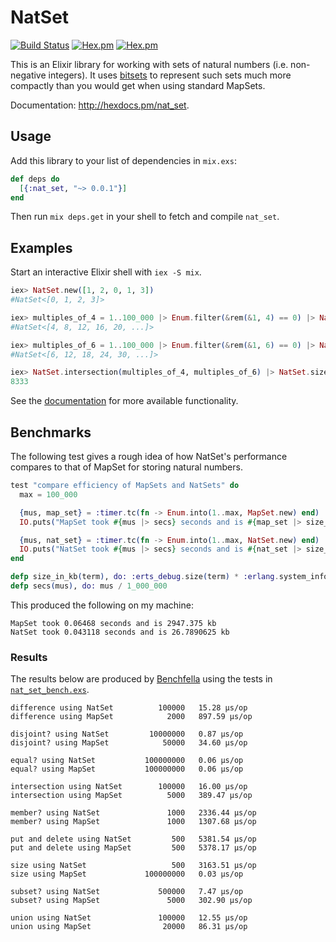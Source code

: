 # NatSet

[![Build Status](https://api.travis-ci.org/hilverd/nat-set-elixir.svg?branch=master)](https://travis-ci.org/hilverd/nat-set-elixir)
[![Hex.pm](https://img.shields.io/hexpm/v/nat_set.svg?style=flat-square)](https://hex.pm/packages/nat_set)
[![Hex.pm](https://img.shields.io/hexpm/dt/nat_set.svg?style=flat-square)](https://hex.pm/packages/nat_set)

This is an Elixir library for working with sets of natural numbers (i.e. non-negative integers). It
uses [bitsets](https://en.wikipedia.org/wiki/Bit_array) to represent such sets much more compactly
than you would get when using standard MapSets.

Documentation: http://hexdocs.pm/nat_set.

## Usage

Add this library to your list of dependencies in `mix.exs`:

``` elixir
def deps do
  [{:nat_set, "~> 0.0.1"}]
end
```

Then run `mix deps.get` in your shell to fetch and compile `nat_set`.

## Examples

Start an interactive Elixir shell with `iex -S mix`.

``` elixir
iex> NatSet.new([1, 2, 0, 1, 3])
#NatSet<[0, 1, 2, 3]>

iex> multiples_of_4 = 1..100_000 |> Enum.filter(&rem(&1, 4) == 0) |> NatSet.new
#NatSet<[4, 8, 12, 16, 20, ...]>

iex> multiples_of_6 = 1..100_000 |> Enum.filter(&rem(&1, 6) == 0) |> NatSet.new
#NatSet<[6, 12, 18, 24, 30, ...]>

iex> NatSet.intersection(multiples_of_4, multiples_of_6) |> NatSet.size
8333
```

See the [documentation](http://hexdocs.pm/nat_set) for more available functionality.

## Benchmarks

The following test gives a rough idea of how NatSet's performance compares to that of MapSet for
storing natural numbers.

``` elixir
test "compare efficiency of MapSets and NatSets" do
  max = 100_000

  {mus, map_set} = :timer.tc(fn -> Enum.into(1..max, MapSet.new) end)
  IO.puts("MapSet took #{mus |> secs} seconds and is #{map_set |> size_in_kb} kb")

  {mus, nat_set} = :timer.tc(fn -> Enum.into(1..max, NatSet.new) end)
  IO.puts("NatSet took #{mus |> secs} seconds and is #{nat_set |> size_in_kb} kb")
end

defp size_in_kb(term), do: :erts_debug.size(term) * :erlang.system_info(:wordsize) / 1024.0
defp secs(mus), do: mus / 1_000_000
```

This produced the following on my machine:

```
MapSet took 0.06468 seconds and is 2947.375 kb
NatSet took 0.043118 seconds and is 26.7890625 kb
```

### Results

The results below are produced by [Benchfella](https://github.com/alco/benchfella) using the tests
in
[`nat_set_bench.exs`](https://github.com/hilverd/nat-set-elixir/blob/master/bench/nat_set_bench.exs).

```
difference using NatSet          100000   15.28 µs/op
difference using MapSet            2000   897.59 µs/op

disjoint? using NatSet         10000000   0.87 µs/op
disjoint? using MapSet            50000   34.60 µs/op

equal? using NatSet           100000000   0.06 µs/op
equal? using MapSet           100000000   0.06 µs/op

intersection using NatSet        100000   16.00 µs/op
intersection using MapSet          5000   389.47 µs/op

member? using NatSet               1000   2336.44 µs/op
member? using MapSet               1000   1307.68 µs/op

put and delete using NatSet         500   5381.54 µs/op
put and delete using MapSet         500   5378.17 µs/op

size using NatSet                   500   3163.51 µs/op
size using MapSet             100000000   0.03 µs/op

subset? using NatSet             500000   7.47 µs/op
subset? using MapSet               5000   302.90 µs/op

union using NatSet               100000   12.55 µs/op
union using MapSet                20000   86.31 µs/op
```
